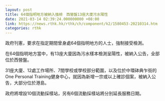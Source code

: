 ```yaml
---
layout: post
title: 64個指明地方被納入強檢　西營盤13座大廈污水陽性
date: 2021-03-14 02:39:24.000000000 +08:00
link: https://news.rthk.hk/rthk/ch/component/k2/1580453-20210314.htm
categories: rthk
---
```


政府刊憲，要求在指定期間曾身處64個指明地方的人士，強制接受檢測。

在64個指明地方當中，有13座大廈因為污水樣本檢測呈陽性，被納入公告，全部位於西營盤。

31座大廈、12處工作場所、7間學校或學校部分範圍，以及位於中環砵典乍街的One Personal Training健身中心，就因為新增一宗或以上確診個案，被納入公告，大部分位於港島。

政府將增設10個流動採樣站，另有6個流動採樣站將分別延長服務日期。
